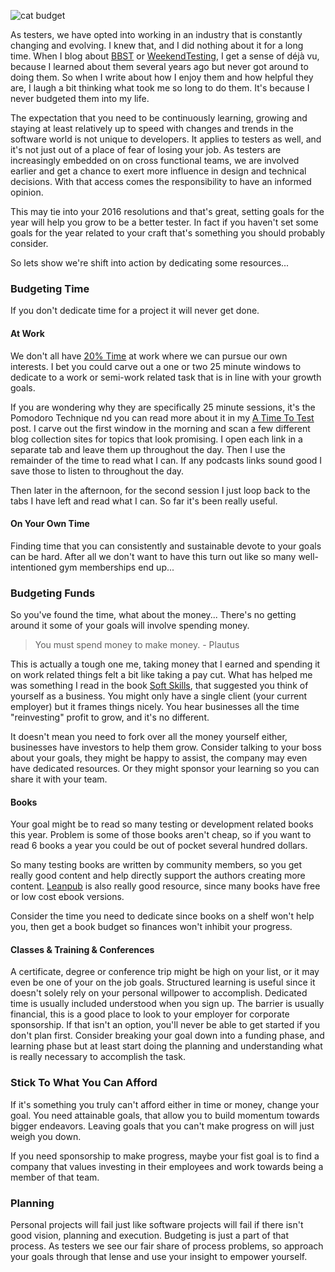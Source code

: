 ![cat budget](http://www.brendanconnolly.net/wp-content/uploads/2016/01/Budgets.png)

As testers, we have opted into working in an industry that is constantly changing and evolving. I knew that, and I did nothing about it for a long time. When I blog about [BBST](http://www.associationforsoftwaretesting.org/training-2/courses/) or [WeekendTesting](http://www.weekendtesting.com), I get a sense of déjà vu, because I learned about them several years ago but never got around to doing them. So when I write about how I enjoy them and how helpful they are, I laugh a bit thinking what took me so long to do them. It's because I never budgeted them into my life. 

The expectation that you need to be continuously learning, growing and staying at least relatively up to speed with changes and trends in the software world is not unique to developers. It applies to testers as well, and it's not just out of a place of fear of losing your job. As testers are increasingly embedded on on cross functional teams, we are involved earlier and get a chance to exert more influence in design and technical decisions. With that access comes the responsibility to have an informed opinion. 

This may tie into your 2016 resolutions and that's great, setting goals for the year will help you grow to be a better tester. In fact if you haven't set some goals for the year related to your craft that's something you should probably consider.

So lets show we're shift into action by dedicating some resources... 

### Budgeting Time 

If you don't dedicate time for a project it will never get done. 

#### At Work

We don't all have [20% Time](http://lifehacker.com/5932586/make-work-feel-less-like-work-with-the-8020-rule) at work where we can pursue our own interests. I bet you could carve out a one or two 25 minute windows to dedicate to a work or semi-work related task that is in line with your growth goals. 

If you are wondering why they are specifically 25 minute sessions, it's the Pomodoro Technique nd you can read more about it in my [A Time To Test](http://www.brendanconnolly.net/a-time-for-test/) post. I carve out the first window in the morning and scan a few different blog collection sites for topics that look promising. I open each link in a separate tab and leave them up throughout the day. Then I use the remainder of the time to read what I can. If any podcasts links sound good I save those to listen to throughout the day.

 Then later in the afternoon, for the second session I just loop back to the tabs I have left and read what I can. So far it's been really useful.


#### On Your Own Time

Finding time that you can consistently and sustainable devote to your goals can be hard. After all we don't want to have this turn out like so many well-intentioned gym memberships end up...


### Budgeting Funds
So you've found the time, what about the money... There's no getting around it some of your goals will involve spending money. 
>You must spend money to make money. - Plautus

This is actually a tough one me, taking money that I earned and spending it on work related things felt a bit like taking a pay cut. What has helped me was something I read in the book [Soft Skills](https://www.manning.com/books/soft-skills), that suggested you think of yourself as a business. You might only have a single client (your current employer) but it frames things nicely. You hear businesses all the time "reinvesting" profit to grow, and it's no different. 

It doesn't mean you need to fork over all the money yourself either, businesses have investors to help them grow. Consider talking to your boss about your goals, they might be happy to assist, the company may even have dedicated resources. Or they might sponsor your learning so you can share it with your team. 
 
#### Books
Your goal might be to read so many testing or development related books this year. Problem is some of those books aren't cheap, so if you want to read 6 books a year you could be out of pocket several hundred dollars. 

So many testing books are written by community members, so you get really good content and help directly support the authors creating more content. [Leanpub](https://leanpub.com/book_search?search=testing) is also really good resource, since many books have free or low cost ebook versions. 
 
Consider the time you need to dedicate since books on a shelf won't help you, then get a book budget so finances won't inhibit your progress.   
 
#### Classes & Training & Conferences
 
 A certificate, degree or conference trip might be high on your list, or it may even be one of your on the job goals. Structured learning is useful since it doesn't solely rely on your personal willpower to accomplish. Dedicated time is usually included understood when you sign up. The barrier is usually financial, this is a good place to look to your employer for corporate sponsorship. If that isn't an option, you'll never be able to get started if you don't plan first. Consider breaking your goal down into a funding phase, and learning phase but at least start doing the planning and understanding what is really necessary to accomplish the task. 
 
### Stick To What You Can Afford
 
  If it's something you truly can't afford either in time or money, change your goal. You need attainable goals, that allow you to build momentum towards bigger endeavors. Leaving goals that you can't make progress on will just weigh you down. 
  
 If you need sponsorship to make progress, maybe your fist goal is to find a company that values investing in their employees and work towards being a member of that team. 
 
### Planning
Personal projects will fail just like software projects will fail if there isn't good vision, planning and execution. Budgeting is just a part of that process. As testers we see our fair share of process problems, so approach your goals through that lense and use your insight to empower yourself. 
